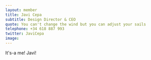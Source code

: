 ```yaml
---
layout: member
title: Javi Cepa
subtitle: Design Director & CEO
quote: You can't change the wind but you can adjust your sails
telephone: +34 618 887 993
twitter: JaviCepa
image: 
---
```


It's-a me! Javi!